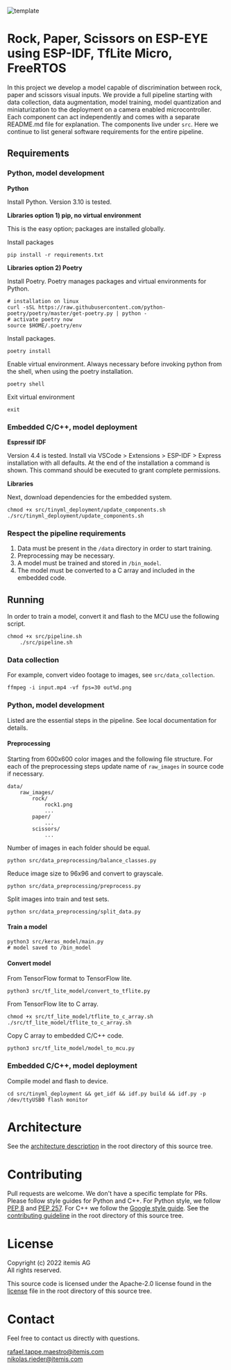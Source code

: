 ![template](https://github.com/itemis/tflite-esp-template/actions/workflows/cmake.yml/badge.svg)

# Rock, Paper, Scissors on ESP-EYE using ESP-IDF, TfLite Micro, FreeRTOS

In this project we develop a model capable of discrimination between rock, paper and scissors visual inputs.
We provide a full pipeline starting with data collection, data augmentation, model training, model quantization and miniaturization to the deployment on a camera enabled microcontroller.
Each component can act independently and comes with a separate README.md file for explanation.
The components live under `src`.
Here we continue to list general software requirements for the entire pipeline.

## Requirements

### Python, model development

**Python**

Install Python. Version 3.10 is tested.

**Libraries option 1) pip, no virtual environment**

This is the easy option; packages are installed globally.

Install packages

    pip install -r requirements.txt

**Libraries option 2) Poetry**

Install Poetry.
Poetry manages packages and virtual environments for Python.

    # installation on linux
    curl -sSL https://raw.githubusercontent.com/python-poetry/poetry/master/get-poetry.py | python -
    # activate poetry now
    source $HOME/.poetry/env

Install packages.

    poetry install

Enable virtual environment. Always necessary before invoking python from the shell, when using the poetry installation.

    poetry shell

Exit virtual environment

    exit

### Embedded C/C++, model deployment

**Espressif IDF**

Version 4.4 is tested.
Install via VSCode > Extensions > ESP-IDF > Express installation with all defaults.
At the end of the installation a command is shown.
This command should be executed to grant complete permissions.

**Libraries**

Next, download dependencies for the embedded system.

    chmod +x src/tinyml_deployment/update_components.sh
    ./src/tinyml_deployment/update_components.sh

### Respect the pipeline requirements

1. Data must be present in the `/data` directory in order to start training.
2. Preprocessing may be necessary.
3. A model must be trained and stored in `/bin_model`.
4. The model must be converted to a C array and included in the embedded code.

## Running

In order to train a model, convert it and flash to the MCU use the following script.

    chmod +x src/pipeline.sh
        ./src/pipeline.sh

### Data collection

For example, convert video footage to images, see `src/data_collection`.

    ffmpeg -i input.mp4 -vf fps=30 out%d.png

### Python, model development

Listed are the essential steps in the pipeline.
See local documentation for details.

#### Preprocessing

Starting from 600x600 color images and the following file structure.
For each of the preprocessing steps update name of `raw_images` in source code if necessary.

    data/
        raw_images/
            rock/
                rock1.png
                ...
            paper/
                ...
            scissors/
                ...

Number of images in each folder should be equal.

    python src/data_preprocessing/balance_classes.py

Reduce image size to 96x96 and convert to grayscale.

    python src/data_preprocessing/preprocess.py    

Split images into train and test sets.

    python src/data_preprocessing/split_data.py

#### Train a model

    python3 src/keras_model/main.py
    # model saved to /bin_model

#### Convert model

From TensorFlow format to TensorFlow lite.

    python3 src/tf_lite_model/convert_to_tflite.py

From TensorFlow lite to C array.

    chmod +x src/tf_lite_model/tflite_to_c_array.sh
    ./src/tf_lite_model/tflite_to_c_array.sh

Copy C array to embedded C/C++ code.

    python3 src/tf_lite_model/model_to_mcu.py

### Embedded C/C++, model deployment

Compile model and flash to device.

    cd src/tinyml_deployment && get_idf && idf.py build && idf.py -p /dev/ttyUSB0 flash monitor

# Architecture

See the [architecture description](ARCHITECTURE.md) in the root directory of this source tree.

# Contributing

Pull requests are welcome.
We don't have a specific template for PRs.
Please follow style guides for Python and C++.
For Python style, we follow [PEP 8](https://peps.python.org/pep-0008/) and [PEP 257](https://peps.python.org/pep-0257/).
For C++ we follow the [Google style guide](https://google.github.io/styleguide/cppguide.html).
See the [contributing guideline](CONTRIBUTING.md) in the root directory of this source tree. 

# License

Copyright (c) 2022 itemis AG<br>
All rights reserved.

This source code is licensed under the Apache-2.0 license found in the [license](LICENSE.md) file in the root directory of this source tree. 

# Contact

Feel free to contact us directly with questions.

rafael.tappe.maestro@itemis.com<br>
nikolas.rieder@itemis.com
